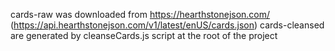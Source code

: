 cards-raw was downloaded from https://hearthstonejson.com/ (https://api.hearthstonejson.com/v1/latest/enUS/cards.json)
cards-cleansed are generated by cleanseCards.js script at the root of the project
